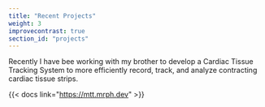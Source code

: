 ```yaml
---
title: "Recent Projects"
weight: 3
improvecontrast: true
section_id: "projects"
---
```


Recently I have bee working with my brother to develop a Cardiac Tissue Tracking System to more efficiently record, track, and analyze contracting cardiac tissue strips.

{{< docs link="https://mtt.mrph.dev" >}}
